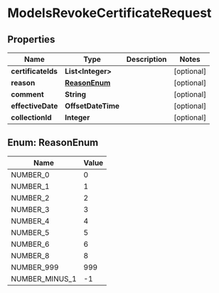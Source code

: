 

# ModelsRevokeCertificateRequest


## Properties

| Name | Type | Description | Notes |
|------------ | ------------- | ------------- | -------------|
|**certificateIds** | **List&lt;Integer&gt;** |  |  [optional] |
|**reason** | [**ReasonEnum**](#ReasonEnum) |  |  [optional] |
|**comment** | **String** |  |  [optional] |
|**effectiveDate** | **OffsetDateTime** |  |  [optional] |
|**collectionId** | **Integer** |  |  [optional] |



## Enum: ReasonEnum

| Name | Value |
|---- | -----|
| NUMBER_0 | 0 |
| NUMBER_1 | 1 |
| NUMBER_2 | 2 |
| NUMBER_3 | 3 |
| NUMBER_4 | 4 |
| NUMBER_5 | 5 |
| NUMBER_6 | 6 |
| NUMBER_8 | 8 |
| NUMBER_999 | 999 |
| NUMBER_MINUS_1 | -1 |



